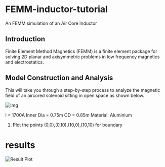 # FEMM-inductor-tutorial
An FEMM simulation of an Air Core Inductor

## Introduction

Finite Element Method Magnetics (FEMM) is a finite element package for solving 2D planar and axisymmetric problems in low frequency magnetics and electrostatics.

## Model Construction and Analysis

This will take you through a step-by-step process to analyze the magnetic field of an aircored solenoid sitting in open space as shown below.

![img]("https://github.com/DhruvaG2000/FEMM-inductor-tutorial/blob/master/img/inductor_preview.jfif?raw=true")

I = 1700A
Inner Dia = 0.75m
OD = 0.85m
Material: Aluminium

1) Plot the points 
(0,0),(0,10),(10,0),(10,10) for boundary

# results

![Result Plot]("https://github.com/DhruvaG2000/FEMM-inductor-tutorial/blob/master/img/results.PNG?raw=true")
